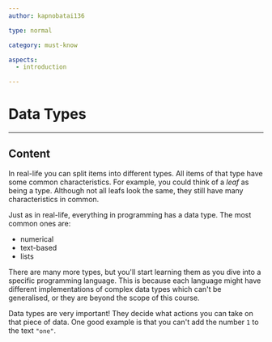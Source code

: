 ```yaml
---
author: kapnobatai136

type: normal

category: must-know

aspects:
  - introduction

---
```


# Data Types

---
## Content

In real-life you can split items into different types. All items of that type have some common characteristics. For example, you could think of a *leaf* as being a type. Although not all leafs look the same, they still have many characteristics in common.

Just as in real-life, everything in programming has a data type. The most common ones are:
- numerical
- text-based
- lists

There are many more types, but you'll start learning them as you dive into a specific programming language. This is because each language might have different implementations of complex data types which can't be generalised, or they are beyond the scope of this course.

Data types are very important! They decide what actions you can take on that piece of data. One good example is that you can't add the number `1` to the text `"one"`.
